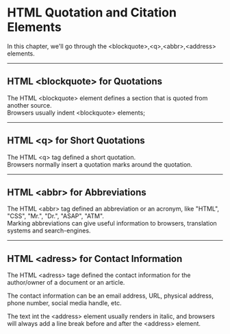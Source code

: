 # HTML Quotation and Citation Elements
<p>In this chapter, we'll go through the &lt;blockquote&gt;,&lt;q&gt;,&lt;abbr&gt;,&lt;address&gt; elements.
</p>

<hr/>

## HTML &lt;blockquote&gt; for Quotations

The HTML &lt;blockquote&gt; element defines a section that is quoted from another source.
<br/>
Browsers usually indent &lt;blockquote&gt; elements;

<hr>

## HTML &lt;q&gt; for Short Quotations
The HTML &lt;q&gt; tag defined a short quotation. <br/>
Browsers normally insert a quotation marks around the quotation.

<hr>

## HTML &lt;abbr&gt; for Abbreviations
The HTML &lt;abbr&gt; tag defined an abbreviation or an acronym, like "HTML", "CSS", "Mr.", "Dr.", "ASAP", "ATM".<br>
Marking abbreviations can give useful information to browsers, translation systems and search-engines.
<hr/>

## HTML &lt;adress&gt; for Contact Information
<p>The HTML &lt;adress&gt; tage defined the contact information for the author/owner of a document or an article.</p>
<p>The contact information can be an email address, URL, physical address, phone number, social media handle, etc.<p/>
<p>The text int the &lt;address&gt; element usually renders in italic, and browsers will always add a line break 
before and after the &lt;address&gt; element.</p>